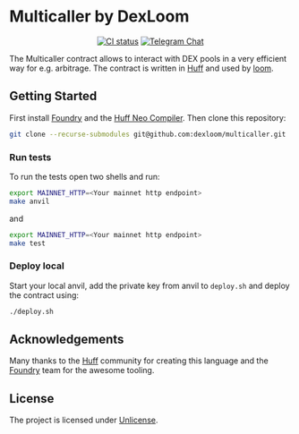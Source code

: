 # Multicaller by DexLoom
<div align="center">

[![CI status](https://github.com/dexloom/multicaller/actions/workflows/ci.yml/badge.svg?branch=main)][gh-multicaller]
[![Telegram Chat][tg-badge]][tg-url]

[gh-multicaller]: https://github.com/dexloom/multicaller/actions/workflows/ci.yml
[tg-badge]: https://img.shields.io/badge/telegram-dexloom_com-2CA5E0?style=plastic&logo=telegram
[tg-url]: https://t.me/dexloom_com

</div>

The Multicaller contract allows to interact with DEX pools in a very efficient way for e.g. arbitrage. The contract is written in [Huff](https://github.com/huff-language) and used by [loom](https://github.com/dexloom/loom).

## Getting Started
First install [Foundry](https://github.com/foundry-rs/foundry) and  the [Huff Neo Compiler](https://github.com/cakevm/huff-neo). Then clone this repository:
```sh
git clone --recurse-submodules git@github.com:dexloom/multicaller.git
```

### Run tests
To run the tests open two shells and run:
```sh
export MAINNET_HTTP=<Your mainnet http endpoint>
make anvil
```
and
```sh
export MAINNET_HTTP=<Your mainnet http endpoint>
make test
```

### Deploy local
Start your local anvil, add the private key from anvil to `deploy.sh` and deploy the contract using:
```sh
./deploy.sh
```


## Acknowledgements
Many thanks to the [Huff](https://github.com/huff-language) community for creating this language and the [Foundry](https://github.com/foundry-rs/foundry) team for the awesome tooling.

## License
The project is licensed under [Unlicense](./LICENSE).



